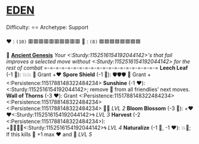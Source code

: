 # [__**EDEN**__](<https://youtu.be/J6ZWlDks0nQ>) 
Difficulty: ⭐⭐
Archetype: Support

❤️ : `(10)` 🟥🟥🟥🟥🟥🟥🟥🟥🟥🟥
🔷 : `(8)`   🟦🟦🟦🟦🟦🟦🟦🟦

🌱 [**Ancient Genesis**](https://media.discordapp.net/attachments/1056365502101979146/1168052057400430622/Eden.png?ex=65505c3f&is=653de73f&hm=617bc05782a578eadbd2ec0b4500c8ab366d7ea7efe856a185692b7527ca9366&=&width=673&height=673) 
*Your <:Sturdy:1152516154192044142>'s that fail improves a selected move without <:Sturdy:1152516154192044142> for the rest of combat*
=-=-=-=-=-=-=-=-=-=-=-=-=-=-=-=-=-=-=-=
**Leech Leaf**    (-1 🔷): 💥💥 🔀 Grant +:heart:
**Spore Shield** (-1 🔷): 🛡️🛡️🛡️ 🔀 Grant +<:Persistence:1151788148322484234>
**Sunshine** (-1 ❤️): <:Sturdy:1152516154192044142>; remove 🔀 from all friendlies’ next moves.
**Wall of Thorns** (-3 ❤️): Grant <:Persistence:1151788148322484234><:Persistence:1151788148322484234><:Persistence:1151788148322484234> 🔀💥 *LVL 2*
**Bloom Blossom** (-3 🔷): +❤️❤️<:Sturdy:1152516154192044142>🌀 *LVL 3*
**Harvest** (-2 <:Persistence:1151788148322484234>): +🔷🔷🔷🔷<:Sturdy:1152516154192044142>🌀 *LVL 4*
**Naturalize** (-1 🔷, -1 ❤️): 💥🎯; If this kills 🔀 +1 max ❤️ and 🔷 *LVL 5*
